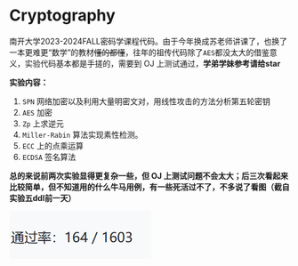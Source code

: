 # Cryptography
南开大学2023-2024FALL密码学课程代码。由于今年换成苏老师讲课了，也换了一本更难更“数学”的教材~~懂的都懂~~，往年的祖传代码除了`AES`都没太大的借鉴意义，实验代码基本都是手搓的，需要到 OJ 上测试通过，**学弟学妹参考请给star**

**实验内容：**
1. `SPN` 网络加密以及利用大量明密文对，用线性攻击的方法分析第五轮密钥
2. `AES` 加密
3. `Zp` 上求逆元
4. `Miller-Rabin` 算法实现素性检测。
5. `ECC` 上的点乘运算
6. `ECDSA` 签名算法
   
**总的来说前两次实验显得更复杂一些，但 OJ 上测试问题不会太大；后三次看起来比较简单，但不知道用的什么牛马用例，有一些死活过不了，不多说了看图（截自实验五ddl前一天）**

![寄寄寄](寄寄寄.png)
